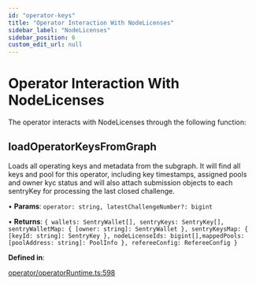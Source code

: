 ```yaml
---
id: "operator-keys"
title: "Operator Interaction With NodeLicenses"
sidebar_label: "NodeLicenses"
sidebar_position: 6
custom_edit_url: null
---
```


# Operator Interaction With NodeLicenses

The operator interacts with NodeLicenses through the following function:

## loadOperatorKeysFromGraph

Loads all operating keys and metadata from the subgraph. It will find all keys and pool for this operator, including key timestamps, assigned pools and owner kyc status and will also attach submission objects to each sentryKey for processing the last closed challenge.

• **Params**: `operator: string, latestChallengeNumber?: bigint`

• **Returns**: `{ wallets: SentryWallet[], sentryKeys: SentryKey[], sentryWalletMap: { [owner: string]: SentryWallet }, sentryKeysMap: { [keyId: string]: SentryKey }, nodeLicenseIds: bigint[],mappedPools: [poolAddress: string]: PoolInfo }, refereeConfig: RefereeConfig }`

**Defined in**:

[operator/operatorRuntime.ts:598](https://github.com/xai-foundation/sentry/blob/fe751c5eb031e20365a15eef1f0eba36a8144d5e/packages/core/src/operator/operatorRuntime.ts#L598)